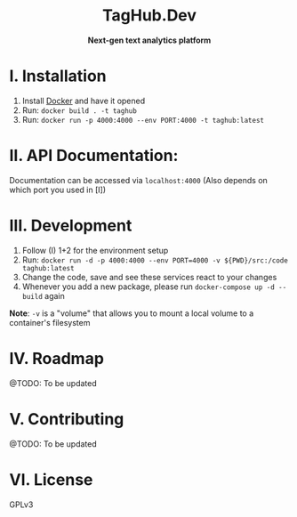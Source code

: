 <div align="center">

# TagHub.Dev 
**Next-gen text analytics platform**

</div>

# I. Installation 

1. Install [Docker](https://www.docker.com/get-started/) and have it opened
2. Run:  `docker build . -t taghub`
3. Run: `docker run -p 4000:4000 --env PORT:4000 -t taghub:latest`

# II. API Documentation:
Documentation can be accessed via `localhost:4000` (Also depends on which port you used in [I])

# III. Development

1. Follow (I) 1+2 for the environment setup
3. Run: `docker run -d -p 4000:4000 --env PORT=4000 -v ${PWD}/src:/code taghub:latest`
2. Change the code, save and see these services react to your changes
3. Whenever you add a new package, please run `docker-compose up -d --build` again

**Note**:
`-v` is a "volume" that allows you to mount a local volume to a container's filesystem

# IV. Roadmap
@TODO: To be updated

# V. Contributing
@TODO: To be updated

# VI. License
GPLv3